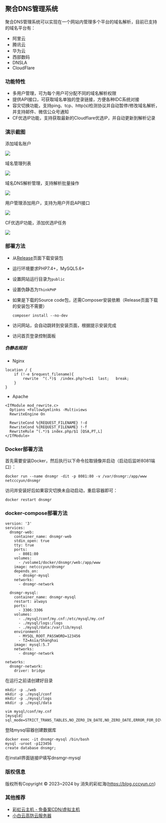 ## 聚合DNS管理系统

聚合DNS管理系统可以实现在一个网站内管理多个平台的域名解析，目前已支持的域名平台有：

- 阿里云
- 腾讯云
- 华为云
- 西部数码
- DNSLA
- CloudFlare

### 功能特性

- 多用户管理，可为每个用户可分配不同的域名解析权限
- 提供API接口，可获取域名单独的登录链接，方便各种IDC系统对接
- 容灾切换功能，支持ping、tcp、http(s)检测协议并自动暂停/修改域名解析，并支持邮件、微信公众号通知
- CF优选IP功能，支持获取最新的Cloudflare优选IP，并自动更新到解析记录

### 演示截图

添加域名账户

![](https://p0.meituan.net/csc/090508cdc7aaabd185ba9c76a8c099f9283946.png)

域名管理列表

![](https://p0.meituan.net/csc/60bf3f607d40f30f152ad1f6ee3be098357839.png)

域名DNS解析管理，支持解析批量操作

![](https://p0.meituan.net/csc/f99c599d4febced404c88672dd50d62c212895.png)

用户管理添加用户，支持为用户开启API接口

![](https://p0.meituan.net/csc/d1bd90bedca9b6cbc5da40286bdb5cd5228438.png)

CF优选IP功能，添加优选IP任务

![](https://p1.meituan.net/csc/da70c76753aee4bce044d16fadd56e5f217660.png)

### 部署方法

* 从[Release](https://github.com/netcccyun/dnsmgr/releases)页面下载安装包

* 运行环境要求PHP7.4+，MySQL5.6+

* 设置网站运行目录为`public`

* 设置伪静态为`ThinkPHP`

* 如果是下载的Source code包，还需Composer安装依赖（Release页面下载的安装包不需要）

  ```
  composer install --no-dev
  ```

* 访问网站，会自动跳转到安装页面，根据提示安装完成

* 访问首页登录控制面板

##### 伪静态规则

* Nginx

```
location / {
	if (!-e $request_filename){
		rewrite  ^(.*)$  /index.php?s=$1  last;   break;
	}
}
```

* Apache

```
<IfModule mod_rewrite.c>
  Options +FollowSymlinks -Multiviews
  RewriteEngine On

  RewriteCond %{REQUEST_FILENAME} !-d
  RewriteCond %{REQUEST_FILENAME} !-f
  RewriteRule ^(.*)$ index.php/$1 [QSA,PT,L]
</IfModule>
```

### Docker部署方法

首先需要安装Docker，然后执行以下命令拉取镜像并启动（启动后监听8081端口）：

```
docker run --name dnsmgr -dit -p 8081:80 -v /var/dnsmgr:/app/www netcccyun/dnsmgr
```

访问并安装好后如果容灾切换未自动启动，重启容器即可：

```
docker restart dnsmgr
```

### docker-compose部署方法

```
version: '3'
services:
  dnsmgr-web:
    container_name: dnsmgr-web
    stdin_open: true
    tty: true
    ports:
      - 8081:80
    volumes:
      - /volume1/docker/dnsmgr/web:/app/www
    image: netcccyun/dnsmgr
    depends_on:
      - dnsmgr-mysql
    networks:
      - dnsmgr-network

  dnsmgr-mysql:
    container_name: dnsmgr-mysql
    restart: always
    ports:
      - 3306:3306
    volumes:
      - ./mysql/conf/my.cnf:/etc/mysql/my.cnf
      - ./mysql/logs:/logs
      - ./mysql/data:/var/lib/mysql
    environment:
      - MYSQL_ROOT_PASSWORD=123456
      - TZ=Asia/Shanghai
    image: mysql:5.7
    networks:
      - dnsmgr-network

networks:
  dnsmgr-network:
    driver: bridge
```

在运行之前请创建好目录
```
mkdir -p ./web
mkdir -p ./mysql/conf
mkdir -p ./mysql/logs
mkdir -p ./mysql/data

vim mysql/conf/my.cnf
[mysqld]
sql_mode=STRICT_TRANS_TABLES,NO_ZERO_IN_DATE,NO_ZERO_DATE,ERROR_FOR_DIVISION_BY_ZERO,NO_AUTO_CREATE_USER,NO_ENGINE_SUBSTITUTION
```

登陆mysql容器创建数据库
```
docker exec -it dnsmgr-mysql /bin/bash
mysql -uroot -p123456
create database dnsmgr;
```

在install界面链接IP填写dnsmgr-mysql

### 版权信息

版权所有Copyright © 2023~2024 by 消失的彩虹海(https://blog.cccyun.cn)

### 其他推荐

- [彩虹云主机 - 免备案CDN/虚拟主机](https://www.cccyun.net/)
- [小白云高防云服务器](https://www.xiaobaiyun.cn/aff/GMLPMFOV)

